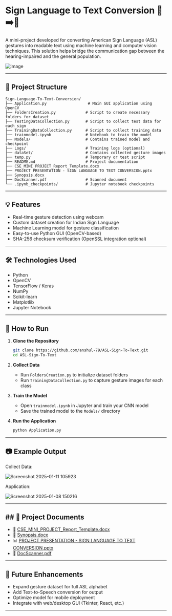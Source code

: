 # Sign Language to Text Conversion 🤟➡️📝

A mini-project developed for converting American Sign Language (ASL) gestures into readable text using machine learning and computer vision techniques. This solution helps bridge the communication gap between the hearing-impaired and the general population.

  ![image](https://github.com/user-attachments/assets/bff88ac7-211a-4fcc-8a1e-c5c7f6290c1a)


---

## 📁 Project Structure

```
Sign-Language-To-Text-Conversion/
├── Application.py                  # Main GUI application using OpenCV
├── FoldersCreation.py             # Script to create necessary folders for dataset
├── TestingDataCollection.py       # Script to collect test data for each sign
├── TrainingDataCollection.py      # Script to collect training data
├── trainmodel.ipynb               # Notebook to train the model
├── Models/                        # Contains trained model and checkpoint
├── Logs/                          # Training logs (optional)
├── dataSet/                       # Contains collected gesture images
├── temp.py                        # Temporary or test script
├── README.md                      # Project documentation
├── CSE_MINI_PROJECT_Report_Template.docx
├── PROJECT PRESENTATION - SIGN LANGUAGE TO TEXT CONVERSION.pptx
├── Synopsis.docx
├── DocScanner.pdf                 # Scanned document
└── .ipynb_checkpoints/            # Jupyter notebook checkpoints
```

---

## 💡 Features

- Real-time gesture detection using webcam
- Custom dataset creation for Indian Sign Language
- Machine Learning model for gesture classification
- Easy-to-use Python GUI (OpenCV-based)
- SHA-256 checksum verification (OpenSSL integration optional)

---

## 🛠️ Technologies Used

- Python 
- OpenCV
- TensorFlow / Keras
- NumPy
- Scikit-learn
- Matplotlib
- Jupyter Notebook

---

## 🚀 How to Run

1. **Clone the Repository**
   ```bash
   git clone https://github.com/anshul-79/ASL-Sign-To-Text.git
   cd ASL-Sign-To-Text
   ```

2. **Collect Data**
   - Run `FoldersCreation.py` to initialize dataset folders
   - Run `TrainingDataCollection.py` to capture gesture images for each class

3. **Train the Model**
   - Open `trainmodel.ipynb` in Jupyter and train your CNN model
   - Save the trained model to the `Models/` directory

4. **Run the Application**
   ```bash
   python Application.py
   ```

---

## 📷 Example Output
Collect Data:

![Screenshot 2025-01-11 105923](https://github.com/user-attachments/assets/5c757025-8589-4705-85ca-162e8ba10f28)

Application:

![Screenshot 2025-01-08 150216](https://github.com/user-attachments/assets/7da3f9c5-ec6d-4724-80e1-1705b99bb130)

---

## ## 📄 Project Documents

- 📘 [CSE_MINI_PROJECT_Report_Template.docx](./CSE_MINI_PROJECT_Report_Template.docx)
- 📝 [Synopsis.docx](./Synopsis.docx)
- 📊 [PROJECT PRESENTATION - SIGN LANGUAGE TO TEXT CONVERSION.pptx](./PROJECT%20PRESENTATION%20-%20SIGN%20LANGUAGE%20TO%20TEXT%20CONVERSION.pptx)
- 📄 [DocScanner.pdf](./DocScanner%2011-Jan-2025%2010-52%20am.pdf)


---

## 📌 Future Enhancements

- Expand gesture dataset for full ASL alphabet
- Add Text-to-Speech conversion for output
- Optimize model for mobile deployment
- Integrate with web/desktop GUI (Tkinter, React, etc.)

---
